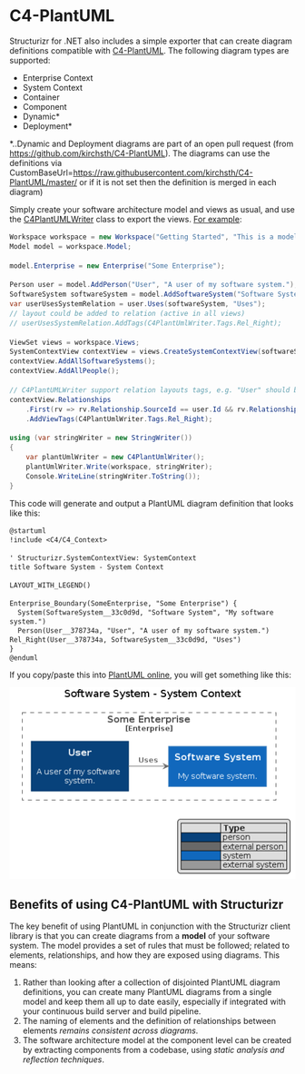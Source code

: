 # C4-PlantUML

Structurizr for .NET also includes a simple exporter that can create diagram definitions compatible with [C4-PlantUML](https://github.com/RicardoNiepel/C4-PlantUML). The following diagram types are supported:

- Enterprise Context
- System Context
- Container
- Component
- Dynamic*
- Deployment*

*..Dynamic and Deployment diagrams are part of an open pull request (from https://github.com/kirchsth/C4-PlantUML). The diagrams can use the definitions via 
CustomBaseUrl=https://raw.githubusercontent.com/kirchsth/C4-PlantUML/master/ or if it is not set then the definition is merged in each diagram)

Simply create your software architecture model and views as usual, and use the [C4PlantUMLWriter](https://../Structurizr.Core/IO/C4PlantUML/C4PlantUMLWriter.cs) class to export the views. [For example](https://../Structurizr.Examples/C4PlantUML.cs):

```c#
Workspace workspace = new Workspace("Getting Started", "This is a model of my software system.");
Model model = workspace.Model;

model.Enterprise = new Enterprise("Some Enterprise");
            
Person user = model.AddPerson("User", "A user of my software system.");
SoftwareSystem softwareSystem = model.AddSoftwareSystem("Software System", "My software system.");
var userUsesSystemRelation = user.Uses(softwareSystem, "Uses");
// layout could be added to relation (active in all views)
// userUsesSystemRelation.AddTags(C4PlantUmlWriter.Tags.Rel_Right);

ViewSet views = workspace.Views;
SystemContextView contextView = views.CreateSystemContextView(softwareSystem, "SystemContext", "An example of a System Context diagram.");
contextView.AddAllSoftwareSystems();
contextView.AddAllPeople();

// C4PlantUMLWriter support relation layouts tags, e.g. "User" should be left of "Software System" in view
contextView.Relationships
    .First(rv => rv.Relationship.SourceId == user.Id && rv.Relationship.DestinationId == softwareSystem.Id)
    .AddViewTags(C4PlantUmlWriter.Tags.Rel_Right);

using (var stringWriter = new StringWriter())
{
    var plantUmlWriter = new C4PlantUmlWriter();
    plantUmlWriter.Write(workspace, stringWriter);
    Console.WriteLine(stringWriter.ToString());
}
```

This code will generate and output a PlantUML diagram definition that looks like this:

```
@startuml
!include <C4/C4_Context>

' Structurizr.SystemContextView: SystemContext
title Software System - System Context

LAYOUT_WITH_LEGEND()

Enterprise_Boundary(SomeEnterprise, "Some Enterprise") {
  System(SoftwareSystem__33c0d9d, "Software System", "My software system.")
  Person(User__378734a, "User", "A user of my software system.")
Rel_Right(User__378734a, SoftwareSystem__33c0d9d, "Uses")
}
@enduml
```

If you copy/paste this into [PlantUML online](http://www.plantuml.com/plantuml/), you will get something like this:

![A simple C4-PlantUML diagram](images/c4-plantuml-getting-started.png)

## Benefits of using C4-PlantUML with Structurizr

The key benefit of using PlantUML in conjunction with the Structurizr client library is that you can create diagrams from a __model__ of your software system. The model provides a set of rules that must be followed; related to elements, relationships, and how they are exposed using diagrams. This means:

1. Rather than looking after a collection of disjointed PlantUML diagram definitions, you can create many PlantUML diagrams from a single model and keep them all up to date easily, especially if integrated with your continuous build server and build pipeline.
1. The naming of elements and the definition of relationships between elements _remains consistent across diagrams_.
1. The software architecture model at the component level can be created by extracting components from a codebase, using _static analysis and reflection techniques_.
